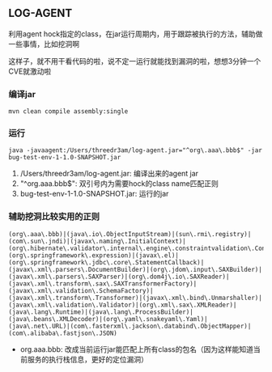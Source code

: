 ## LOG-AGENT

利用agent hock指定的class，在jar运行周期内，用于跟踪被执行的方法，辅助做一些事情，比如挖洞啊

这样子，就不用干看代码的啦，说不定一运行就能找到漏洞的啦，想想3分钟一个CVE就激动啦

### 编译jar
```
mvn clean compile assembly:single
```

### 运行
```
java -javaagent:/Users/threedr3am/log-agent.jar="^org\.aaa\.bbb$" -jar bug-test-env-1-1.0-SNAPSHOT.jar
```
1. /Users/threedr3am/log-agent.jar: 编译出来的agent jar
2. "^org\.aaa\.bbb$": 双引号内为需要hock的class name匹配正则
3. bug-test-env-1-1.0-SNAPSHOT.jar: 运行的jar

### 辅助挖洞比较实用的正则
```
(org\.aaa\.bbb)|(java\.io\.ObjectInputStream)|(sun\.rmi\.registry)|(com\.sun\.jndi)|(javax\.naming\.InitialContext)|(org\.hibernate\.validator\.internal\.engine\.constraintvalidation\.ConstraintValidatorContextImpl)|(org\.springframework\.expression)|(javax\.el)|(org\.springframework\.jdbc\.core\.StatementCallback)|(javax\.xml\.parsers\.DocumentBuilder)|(org\.jdom\.input\.SAXBuilder)|(javax\.xml\.parsers\.SAXParser)|(org\.dom4j\.io\.SAXReader)|(javax\.xml\.transform\.sax\.SAXTransformerFactory)|(javax\.xml\.validation\.SchemaFactory)|(javax\.xml\.transform\.Transformer)|(javax\.xml\.bind\.Unmarshaller)|(javax\.xml\.validation\.Validator)|(org\.xml\.sax\.XMLReader)|(java\.lang\.Runtime)|(java\.lang\.ProcessBuilder)|(java\.beans\.XMLDecoder)|(org\.yaml\.snakeyaml\.Yaml)|(java\.net\.URL)|(com\.fasterxml\.jackson\.databind\.ObjectMapper)|(com\.alibaba\.fastjson\.JSON)
```
- org\.aaa\.bbb: 改成当前运行jar能匹配上所有class的包名（因为这样能知道当前服务的执行栈信息，更好的定位漏洞）